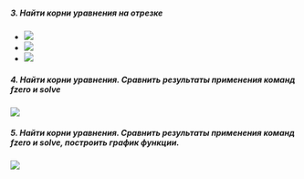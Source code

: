 ##### 3. Найти корни уравнения на отрезке

- <img src="https://render.githubusercontent.com/render/math?math=sin(e^x)=0, [-3,3]">
- <img src="https://render.githubusercontent.com/render/math?math=sin(x(1-x))=0, [0,2\pi]">
- <img src="https://render.githubusercontent.com/render/math?math=xsin(x)-cosx=0, [0,4\pi]">

##### 4. Найти корни уравнения. Сравнить результаты применения команд fzero и solve

<img src="https://render.githubusercontent.com/render/math?math=x^2%2b1=0">

##### 5. Найти корни уравнения. Сравнить результаты применения команд fzero и solve, построить график функции.

<img src="https://render.githubusercontent.com/render/math?math=cos(x)-e^{0.001%2bx^2}=0">